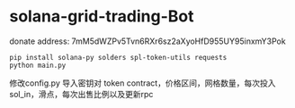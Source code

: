 ﻿# solana-grid-trading-Bot
donate address: 7mM5dWZPv5Tvn6RXr6sz2aXyoHfD955UY95inxmY3Pok
```
pip install solana-py solders spl-token-utils requests
python main.py
```
修改config.py
导入密钥对 
token contract，价格区间，网格数量，每次投入sol_in，滑点，每次出售比例以及更新rpc
